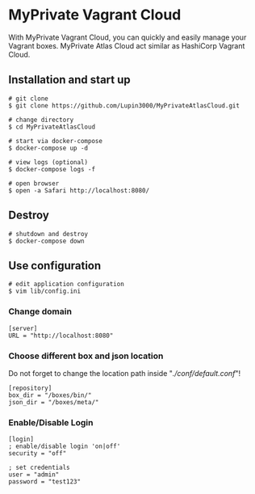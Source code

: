 # MyPrivate Vagrant Cloud

With MyPrivate Vagrant Cloud, you can quickly and easily manage your Vagrant boxes. MyPrivate Atlas Cloud act similar as HashiCorp Vagrant Cloud.

## Installation and start up

```shell
# git clone
$ git clone https://github.com/Lupin3000/MyPrivateAtlasCloud.git

# change directory
$ cd MyPrivateAtlasCloud

# start via docker-compose
$ docker-compose up -d

# view logs (optional)
$ docker-compose logs -f

# open browser
$ open -a Safari http://localhost:8080/
```

## Destroy

```shell
# shutdown and destroy
$ docker-compose down
```

## Use configuration

```shell
# edit application configuration
$ vim lib/config.ini
```

### Change domain

```
[server]
URL = "http://localhost:8080"
```

### Choose different box and json location

Do not forget to change the location path inside "_./conf/default.conf_"!

```
[repository]
box_dir = "/boxes/bin/"
json_dir = "/boxes/meta/"
```

### Enable/Disable Login

```
[login]
; enable/disable login 'on|off'
security = "off"

; set credentials
user = "admin"
password = "test123"
```
